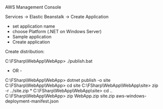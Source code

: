 ﻿AWS Management Console

Services -> Elastic Beanstalk -> Create Application
- set application name
- choose Platform (.NET on Windows Server)
- Sample application
- Create application

Create distribution:

C:\FSharp\WebApp\WebApp> ./publish.bat

- OR -

C:\FSharp\WebApp\WebApp> dotnet publish -o site
C:\FSharp\WebApp\WebApp> cd site
C:\FSharp\WebApp\WebApp\site> zip -r ../site.zip *
C:\FSharp\WebApp\WebApp\site> cd ..
C:\FSharp\WebApp\WebApp> zip WebApp.zip site.zip aws-windows-deployment-manifest.json

